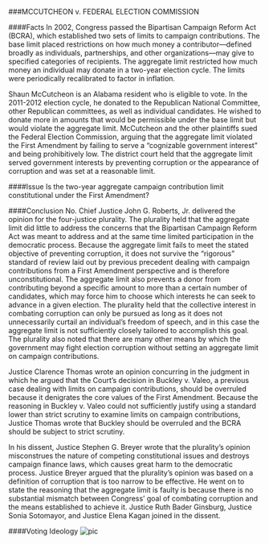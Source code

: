 ###MCCUTCHEON v. FEDERAL ELECTION COMMISSION

####Facts
In 2002, Congress passed the Bipartisan Campaign Reform Act (BCRA), which established two sets of limits to campaign contributions. The base limit placed restrictions on how much money a contributor—defined broadly as individuals, partnerships, and other organizations—may give to specified categories of recipients. The aggregate limit restricted how much money an individual may donate in a two-year election cycle. The limits were periodically recalibrated to factor in inflation.

Shaun McCutcheon is an Alabama resident who is eligible to vote. In the 2011-2012 election cycle, he donated to the Republican National Committee, other Republican committees, as well as individual candidates. He wished to donate more in amounts that would be permissible under the base limit but would violate the aggregate limit. McCutcheon and the other plaintiffs sued the Federal Election Commission, arguing that the aggregate limit violated the First Amendment by failing to serve a “cognizable government interest” and being prohibitively low. The district court held that the aggregate limit served government interests by preventing corruption or the appearance of corruption and was set at a reasonable limit.

####Issue
Is the two-year aggregate campaign contribution limit constitutional under the First Amendment?

####Conclusion
No. Chief Justice John G. Roberts, Jr. delivered the opinion for the four-justice plurality. The plurality held that the aggregate limit did little to address the concerns that the Bipartisan Campaign Reform Act was meant to address and at the same time limited participation in the democratic process. Because the aggregate limit fails to meet the stated objective of preventing corruption, it does not survive the “rigorous” standard of review laid out by previous precedent dealing with campaign contributions from a First Amendment perspective and is therefore unconstitutional. The aggregate limit also prevents a donor from contributing beyond a specific amount to more than a certain number of candidates, which may force him to choose which interests he can seek to advance in a given election. The plurality held that the collective interest in combating corruption can only be pursued as long as it does not unnecessarily curtail an individual’s freedom of speech, and in this case the aggregate limit is not sufficiently closely tailored to accomplish this goal. The plurality also noted that there are many other means by which the government may fight election corruption without setting an aggregate limit on campaign contributions.

Justice Clarence Thomas wrote an opinion concurring in the judgment in which he argued that the Court’s decision in Buckley v. Valeo, a previous case dealing with limits on campaign contributions, should be overruled because it denigrates the core values of the First Amendment. Because the reasoning in Buckley v. Valeo could not sufficiently justify using a standard lower than strict scrutiny to examine limits on campaign contributions, Justice Thomas wrote that Buckley should be overruled and the BCRA should be subject to strict scrutiny.

In his dissent, Justice Stephen G. Breyer wrote that the plurality’s opinion misconstrues the nature of competing constitutional issues and destroys campaign finance laws, which causes great harm to the democratic process. Justice Breyer argued that the plurality’s opinion was based on a definition of corruption that is too narrow to be effective. He went on to state the reasoning that the aggregate limit is faulty is because there is no substantial mismatch between Congress’ goal of combating corruption and the means established to achieve it. Justice Ruth Bader Ginsburg, Justice Sonia Sotomayor, and Justice Elena Kagan joined in the dissent.

####Voting Ideology
![pic](http://patellis.files.wordpress.com/2014/04/untitled.png)
